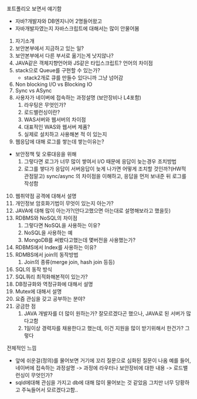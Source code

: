 포트폴리오 보면서 얘기함
* 자바?개발자와 DB엔지니어 2명들어왔고
* 자바개발자였는지 자바스크립트에 대해서는 많이 안물어봄

1. 자기소개
2. 보안본부에서 지금하고 있는 일?
3. 보안본부에서 다른 부서로 옮기는게 낫지않나?
4.  JAVA같은 객체지향언어와 JS같은 타입스크립트? 언어의 차이점
5. stack으로 Queue를 구현할 수 있는가?
	* stack2개로 큐를 만들수 있다니까 그냥 넘어감
6. Non blocking I/O vs Blocking IO
7. Sync vs ASync
8. 사용자가 네이버에 접속하는 과정설명 (보안장비나 L4포함)
	1. 라우팅은 무엇인가?
	2. 로드밸런싱이란?
	3. WAS서버와 웹서버의 차이점
	4. 대표적인 WAS와 웹서버 제품?
	5. 실제로 설치하고 사용해본 적 이 있는지 
9. 웹응답에 대해 로그를 쌓는데 쌓는이유는?
* 보안정책 및 오류대응을 위해
	1. 그렇다면 로그가 너무 많이 쌓여서 I/O 때문에 응답이 늦는경우 조치방법
	2. 로그를 쌓다가 응답이  서버응답이 늦게 나가면 어떻게 조치할 것인까?(HW적 관점말고)
	sync/async 의 차이점을 이해하고, 응답을 먼저 보내준 뒤 로그를 작성함
10. 웹취약점 공격에 대해서 설명
11. 개인정보 암호화기법이 무엇이 있는지 아는가?
12. JAVA에 대해 많이 아는가?(안다고했으면 아는대로 설명해보라고 했을듯)
13. RDBMS와 NoSQL의 차이점
	1. 그렇다면 NoSQL을 사용하는 이유?
	2. NoSQL을 사용하는 예
	3. MongoDB를 써봤다고했는데 몇버전을 사용했는가?
14. RDBMS에서 Index를 사용하는 이유?
15. RDMBS에서 join의 동작방법
	1. Join의 종류(merge join, hash join 등등) 
16. SQL의 동작 방식
17. SQL쿼리 최적화해본적이 있는가?
18. DB정규화와 역정규화에 대해서 설명
19. Mutex에 대해서 설명
20. 요즘 관심을 갖고 공부하는 분야?
21. 궁금한 점
	1. JAVA 개발자를 더 많이 원하는가?
		잘모르겠다곤 했으나, JAVA로 된 서버가 많다고함
	2. 1일이상 경력자를 채용한다고 했는데, 이건 지원을 많이 받기위해서 한건가? 그렇다


전체적인 느낌
* 앞에 쉬운걸(정의)를 물어보면 거기에 꼬리 질문으로 심화된 질문이 나옴
	  예를 들어, 네이버에 접속하는 과정설명 -> 과정에 라우터나 보안장비에 대한 내용 -> 로드밸런싱이 무엇인가?
* sqld에대해 관심을 가지고 db에 대해 많이 물어보는 것 같았음
	그치만 너무 당황하고 주눅들어서 모르겠다고함..
<!--stackedit_data:
eyJoaXN0b3J5IjpbLTk1MDk0NTIxMiwyMDQyNjUzMTQzXX0=
-->